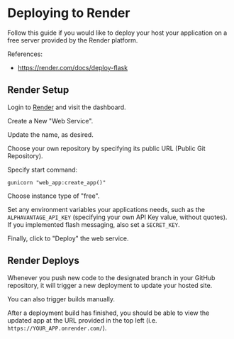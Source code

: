 # Deploying to Render

Follow this guide if you would like to deploy your host your application on a free server provided by the Render platform.

References:
  + https://render.com/docs/deploy-flask

## Render Setup

Login to [Render](https://dashboard.render.com) and visit the dashboard.

Create a New "Web Service".

Update the name, as desired.

Choose your own repository by specifying its public URL (Public Git Repository).

Specify start command:

```
gunicorn "web_app:create_app()"
```

Choose instance type of "free".

Set any environment variables your applications needs, such as the `ALPHAVANTAGE_API_KEY` (specifying your own API Key value, without quotes). If you implemented flash messaging, also set a `SECRET_KEY`.

Finally, click to "Deploy" the web service.

## Render Deploys

Whenever you push new code to the designated branch in your GitHub repository, it will trigger a new deployment to update your hosted site.

You can also trigger builds manually.

After a deployment build has finished, you should be able to view the updated app at the URL provided in the top left (i.e. `https://YOUR_APP.onrender.com/`).